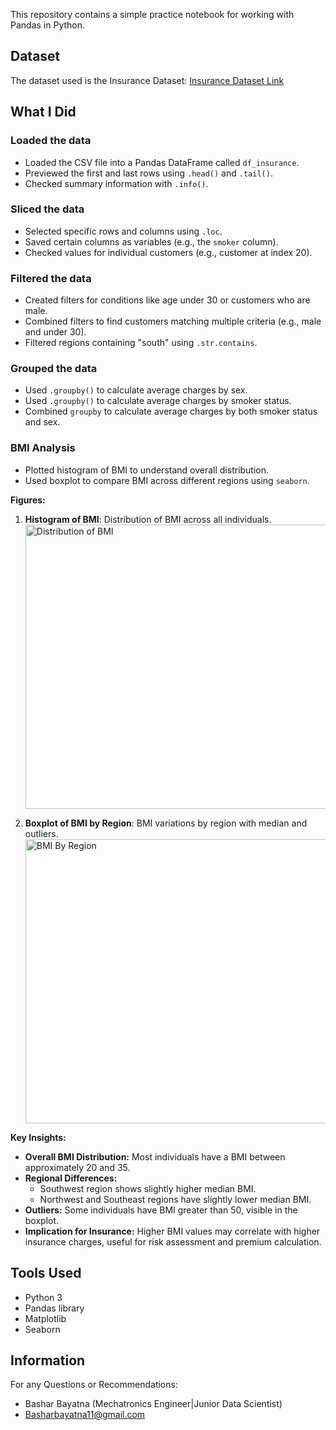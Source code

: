 
This repository contains a simple practice notebook for working with Pandas in Python.

## Dataset
The dataset used is the Insurance Dataset: [Insurance Dataset Link](https://drive.google.com/file/d/1-7mcBguuzAV7JWVu2XCpgAO-fO6X2cl0/view)

## What I Did

### Loaded the data
- Loaded the CSV file into a Pandas DataFrame called `df_insurance`.  
- Previewed the first and last rows using `.head()` and `.tail()`.  
- Checked summary information with `.info()`.  

### Sliced the data
- Selected specific rows and columns using `.loc`.  
- Saved certain columns as variables (e.g., the `smoker` column).  
- Checked values for individual customers (e.g., customer at index 20).  

### Filtered the data
- Created filters for conditions like age under 30 or customers who are male.  
- Combined filters to find customers matching multiple criteria (e.g., male and under 30).  
- Filtered regions containing "south" using `.str.contains`.  

### Grouped the data
- Used `.groupby()` to calculate average charges by sex.  
- Used `.groupby()` to calculate average charges by smoker status.  
- Combined `groupby` to calculate average charges by both smoker status and sex.  

### BMI Analysis
- Plotted histogram of BMI to understand overall distribution.  
- Used boxplot to compare BMI across different regions using `seaborn`.  

**Figures:**
1. **Histogram of BMI**: Distribution of BMI across all individuals.
   <img width="571" height="455" alt="Distribution of BMI" src="https://github.com/user-attachments/assets/cd22b91c-a0d8-4d2d-a8a9-8c983308c221" />

2. **Boxplot of BMI by Region**: BMI variations by region with median and outliers.
    <img width="562" height="455" alt="BMI By Region" src="https://github.com/user-attachments/assets/43fe7eb5-19a8-4836-88d4-71179c7de8eb" />

**Key Insights:**
- **Overall BMI Distribution:** Most individuals have a BMI between approximately 20 and 35.  
- **Regional Differences:**  
  - Southwest region shows slightly higher median BMI.  
  - Northwest and Southeast regions have slightly lower median BMI.  
- **Outliers:** Some individuals have BMI greater than 50, visible in the boxplot.  
- **Implication for Insurance:** Higher BMI values may correlate with higher insurance charges, useful for risk assessment and premium calculation.

## Tools Used
- Python 3  
- Pandas library  
- Matplotlib  
- Seaborn  

##  Information 
 For any Questions or Recommendations:
  - Bashar Bayatna (Mechatronics Engineer|Junior Data Scientist)
  - Basharbayatna11@gmail.com

